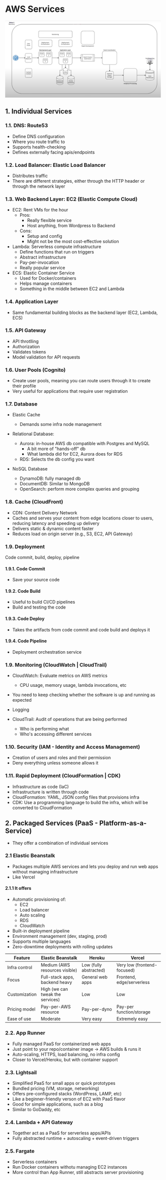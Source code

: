 # AWS Services

![3-tier-architecture](image.png)

## 1. Individual Services

### 1.1. DNS: Route53

- Define DNS configuration
- Where you route traffic to
- Supports health-checking
- Defines externally facing apis/endpoints

### 1.2. Load Balancer: Elastic Load Balancer

- Distributes traffic
- There are different strategies, either through the HTTP header or through the network layer

### 1.3. Web Backend Layer: EC2 (Elastic Compute Cloud)

- EC2: Rent VMs for the hour
  - Pros:
    - Really flexible service
    - Host anything, from Wordpress to Backend
  - Cons:
    - Setup and config
    - Might not be the most cost-effective solution
- Lambda: Serverless compute infrastructure
  - Define functions that run on triggers
  - Abstract infrastructure
  - Pay-per-invocation
  - Really popular service
- ECS: Elastic Container Service
  - Used for Docker/containers
  - Helps manage containers
  - Something in the middle between EC2 and Lambda

### 1.4. Application Layer

- Same fundamental building blocks as the backend layer (EC2, Lambda, ECS)

### 1.5. API Gateway

- API throtlling
- Authorization
- Validates tokens
- Model validation for API requests

### 1.6. User Pools (Cognito)

- Create user pools, meaning you can route users through it to create their profile
- Very useful for applications that require user registration

### 1.7. Database

- Elastic Cache
  - Demands some infra node management
- Relational Database:
  - Aurora: in-house AWS db compatible with Postgres and MySQL
    - A bit more of "hands-off" db
    - What lambda did for EC2, Aurora does for RDS
  - RDS: Selects the db config you want
- NoSQL Database

  - DynamoDB: fully managed db
  - DocumentDB: Similar to MongoDB
  - OpenSearch: perform more complex queries and grouping

### 1.8. Cache (CloudFront)

- CDN: Content Delivery Network
- Caches and serves your content from edge locations closer to users, reducing latency and speeding up delivery
- Delivers static & dynamic content faster
- Reduces load on origin server (e.g., S3, EC2, API Gateway)

### 1.9. Deployment

Code commit, build, deploy, pipeline

#### 1.9.1. Code Commit

- Save your source code

#### 1.9.2. Code Build

- Useful to build CI/CD pipelines
- Build and testing the code

#### 1.9.3. Code Deploy

- Takes the artifacts from code commit and code build and deploys it

#### 1.9.4. Code Pipeline

- Deployment orchestration service

### 1.9. Monitoring (CloudWatch | CloudTrail)

- CloudWatch: Evaluate metrics on AWS metrics

  - CPU usage, memory usage, lambda invocations, etc

- You need to keep checking whether the software is up and running as expected
- Logging

- CloudTrail: Audit of operations that are being performed

  - Who is performing what
  - Who's accessing different services

### 1.10. Security (IAM - Identity and Access Management)

- Creation of users and roles and their permission
- Deny everything unless someone allows it

### 1.11. Rapid Deployment (CloudFormation | CDK)

- Infrastructure as code (IaC)
- Infrastructure is written through code
- CloudFormation: YAML, JSON config files that provisions infra
- CDK: Use a programming language to build the infra, which will be converted to CloudFormation

## 2. Packaged Services (PaaS - Platform-as-a-Service)

- They offer a combination of individual services

### 2.1 Elastic Beanstalk

- Packages multiple AWS services and lets you deploy and run web apps without managing infrastructure
- Like Vercel

#### 2.1.1 It offers

- Automatic provisioning of:
  - EC2
  - Load balancer
  - Auto scaling
  - RDS
  - CloudWatch
- Built-in deployment pipeline
- Environment management (dev, staging, prod)
- Supports multiple languages
- Zero-downtime deployments with rolling updates

| Feature       | Elastic Beanstalk                | Heroku                 | Vercel                      |
| ------------- | -------------------------------- | ---------------------- | --------------------------- |
| Infra control | Medium (AWS resources visible)   | Low (fully abstracted) | Very low (frontend-focused) |
| Focus         | Full-stack apps, backend heavy   | General web apps       | Frontend, edge/serverless   |
| Customization | High (we can tweak the services) | Low                    | Low                         |
| Pricing model | Pay-per-AWS resource             | Pay-per-dyno           | Pay-per function/storage    |
| Ease of use   | Moderate                         | Very easy              | Extremely easy              |

### 2.2. App Runner

- Fully managed PaaS for containerized web apps
- Just point to your repo/container image -> AWS builds & runs it
- Auto-scaling, HTTPS, load balancing, no infra config
- Closer to Vercel/Heroku, but with container support

### 2.3. Lightsail

- Simplified PaaS for small apps or quick prototypes
- Bundled pricing (VM, storage, networking)
- Offers pre-configured stacks (WordPress, LAMP, etc)
- Like a beginner-friendly verson of EC2 with PaaS flavor
- Good for simple applications, such as a blog
- Similar to GoDaddy, etc

### 2.4. Lambda + API Gateway

- Together act as a PaaS for serverless apps/APIs
- Fully abstracted runtime + autoscaling + event-driven triggers

### 2.5. Fargate

- Serverless containers
- Run Docker containers withotu managing EC2 instances
- More control than App Runner, still abstracts server provisioning

